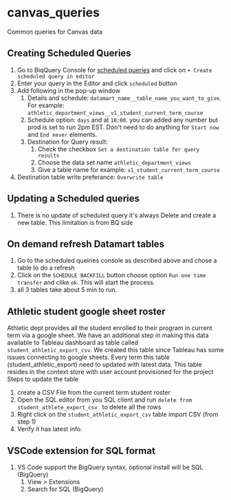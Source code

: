 # canvas_queries

Common queries for Canvas data

## Creating Scheduled Queries
1. Go to BiqQuery Console for [scheduled queries](https://console.cloud.google.com/bigquery/scheduled-queries?project=udp-umich-prod) and click on `+ Create scheduled query in editor`
2. Enter your query in the Editor and click `scheduled` button
3. Add following in the pop-up window
   1. Details and schedule: `datamart_name__table_name_you_want_to_give`. For example: `athletic_department_views__v1_student_current_term_course`
   2. Schedule option: `days` and at `18:00`. you can added any number but prod is set to run 2pm EST. Don't need to do anything for `Start now` and `End never` elements.
   3. Destination for Query result: 
      1. Check the checkbox `Set a destination table for query results`
      2. Choose the data set name `athletic_department_views`
      3. Give a table name for example: `v1_student_current_term_course`
4. Destination table write preferance: `Overwrite table`

## Updating a Scheduled queries
1. There is no update of scheduled query it's always Delete and create a new table. This limitation is from BQ side

## On demand refresh Datamart tables
1. Go to the scheduled queiries console as described above and chose a table to do a refresh
2. Click on the `SCHEDULE BACKFILL` button choose option `Run one time transfer` and clike `ok`. This will start the process.
3. all 3 tables take about 5 min to run.

## Athletic student google sheet roster
Athletic dept provides all the student enrolled to their program in current term via a google sheet. We have an additional step 
in making this data available to Tableau dashboard as table called `student_athletic_export_csv`. We created this table since Tableau
has some issues connecting to google sheets.
Every term this table (student_athletic_export) need to updated with latest data. This table resides in the context store with user account provisioned for the project
Steps to update the table
1. create a CSV File from the current term student roster
2. Open the SQL editor from you SQL client and run `delete from student_athlete_export_csv ` to delete all the rows
3. Right click on the `student_athletic_export_csv` table import CSV (from step 1)
4. Verify it has latest info.

## VSCode extension for SQL format
1. VS Code support the BigQuery syntax, optional install will be SQL (BigQuery)
    1. View > Extensions
    2. Search for SQL (BigQuery)
